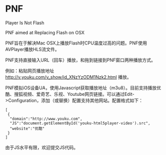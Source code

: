 PNF
===

Player Is Not Flash

PNF aimed at Replacing Flash on OSX

PNF旨在于解决Mac OSX上播放Flash时CPU温度过高的问题。PNF使用AVPlayer播放HLS流文件。

PNF支持直接输入URL（回车）播放，和拖到链接到PNF窗口两种播放方式。

例如：粘贴网页播放地址 http://v.youku.com/v_show/id_XNzYzODM1Nzk2.html 播放。

PNF模拟iOS设备UA，使用Javascript获取播放地址（m3u8）。目前支持播放优酷、搜狐视频、爱奇艺、乐视、Youtube网页链接。可以通过Edit->Configuration，添加（或替换）配置支持其他网站。配置格式如下：

```
[
 {
  "domain":"http://www.youku.com",
  "JS":"document.getElementById('youku-html5player-video').src",
  "website":"优酷"
 }
]
```

由于JS水平有限，欢迎提交JS代码。
 
